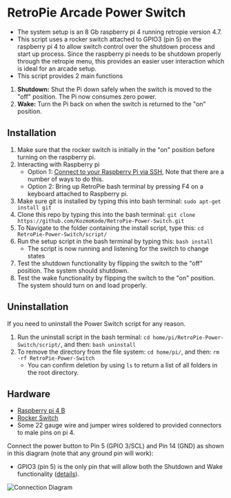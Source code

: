 # RetroPie Arcade Power Switch
* The system setup is an 8 Gb  raspberry pi 4 running retropie version 4.7.
* This script uses a rocker switch attached to GPIO3 (pin 5) on the raspberry pi 4 to allow switch control over the shutdown process and start up process. Since the raspberry pi needs to be shutdown properly through the retropie menu, this provides an easier user interaction which is ideal for an arcade setup. 
* This script provides 2 main functions
1. **Shutdown:** Shut the Pi down safely when the switch is moved to the "off" position. The Pi now consumes zero power.
2. **Wake:** Turn the Pi back on when the switch is returned to the "on" position.

## Installation
1. Make sure that the rocker switch is initially in the "on" position before turning on the raspberry pi. 
1. Interacting with Raspberry pi
    * Option 1: [Connect to your Raspberry Pi via SSH](https://www.raspberrypi.org/documentation/remote-access/ssh/), 
Note that there are a number of ways to do this. 
    * Option 2: Bring up RetroPie bash terminal by pressing F4 on a keyboard attached to Raspberry pi.  
2. Make sure git is installed by typing this into bash terminal: `sudo apt-get install git`
3. Clone this repo by typing this into the bash terminal: `git clone https://github.com/KozmoKode/RetroPie-Power-Switch.git`
4. To Navigate to the folder containing the install script, type this: `cd RetroPie-Power-Switch/script/`
5. Run the setup script in the bash terminal by typing this: `bash install`
      * The script is now running and listening for the switch to change states
6. Test the shutdown functionality by flipping the switch to the "off" position. The system should shutdown. 
7. Test the wake functionality by flipping the switch to the "on" position. The system should turn on and load properly. 


## Uninstallation

If you need to uninstall the Power Switch script for any reason. 

1. Run the uninstall script in the bash terminal: `cd home/pi/RetroPie-Power-Switch/script/`, and then: `bash uninstall`
2. To remove the directory from the file system: `cd home/pi/`, and then: `rm -rf RetroPie-Power-Switch`
    * You can confirm deletion by using `ls` to return a list of all folders in the root directory.

## Hardware

* [Raspberry pi 4 B](https://www.amazon.com/Vilros-Raspberry-Complete-Desktop-Keyboard/dp/B08B1792CL/ref=sr_1_20?dchild=1&keywords=raspberry+pi+4+vilros&qid=1626292183&sr=8-20) 
* [Rocker Switch](https://www.amazon.com/DaierTek-Rocker-Switch-Household-Appliances/dp/B07S1MV462/ref=sr_1_13?crid=RHIY2XUYRN78&dchild=1&keywords=rocker+switch&qid=1626291624&sprefix=rocker+sw%2Caps%2C196&sr=8-13) 
* Some 22 gauge wire and jumper wires soldered to provided connectors to male pins on pi 4. 

Connect the power button to Pin 5 (GPIO 3/SCL) and Pin 14 (GND) as shown in this diagram (note that any ground pin will work):

* GPIO3 (pin 5) is the only pin that will allow both the Shutdown and Wake functionality ([details](https://pinout.xyz/pinout/i2c)).


![Connection Diagram](https://raw.githubusercontent.com/KozmoKode/RetroPie-Power-Switch/master/diagrams/powerbutton.png)
